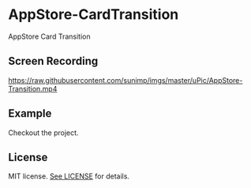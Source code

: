 # AppStore-CardTransition
AppStore Card Transition

## Screen Recording

https://raw.githubusercontent.com/sunimp/imgs/master/uPic/AppStore-Transition.mp4

## Example

Checkout the project.



## License

MIT license. [See LICENSE](https://github.com/sunimp/AppStore-CardTransition/blob/main/LICENSE) for details.
